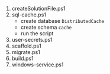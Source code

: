 1. createSolutionFile.ps1
2. sql-cache.ps1
    - create database `DistributedCache`
    - create schema `cache`
    - run the script
3. user-secrets.ps1
4. scaffold.ps1
5. migrate.ps1
6. build.ps1
7. windows-service.ps1

